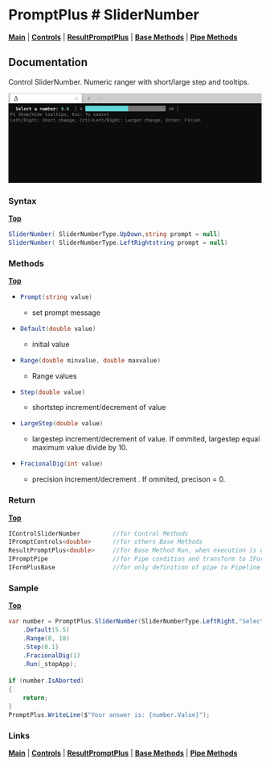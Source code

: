 # PromptPlus # SliderNumber
[**Main**](index.md#help) | 
[**Controls**](index.md#apis) |
[**ResultPromptPlus**](resultpromptplus) |
[**Base Methods**](basemethods) |
[**Pipe Methods**](pipemethods)

## Documentation
Control SliderNumber. Numeric ranger with short/large step and tooltips.

![](./images/SliderNumber.gif)


### Syntax
[**Top**](#promptplus--slidernumber)

```csharp
SliderNumber( SliderNumberType.UpDown,string prompt = null)
SliderNumber( SliderNumberType.LeftRightstring prompt = null)
```

### Methods
[**Top**](#promptplus--slidernumber)

- ```csharp
  Prompt(string value)
  ``` 
  - set prompt message 
- ```csharp
  Default(double value)
  ``` 
  - initial value
- ```csharp
  Range(double minvalue, double maxvalue)
  ``` 
  - Range values
- ```csharp
  Step(double value)
  ``` 
  - shortstep increment/decrement of value
- ```csharp
  LargeStep(double value)
  ``` 
  - largestep increment/decrement of value. If ommited, largestep equal maximum value divide by 10.
- ```csharp
  FracionalDig(int value)
  ``` 
  - precision increment/decrement . If ommited, precison = 0.

### Return
[**Top**](#promptplus--slidernumber)

```csharp
IControlSliderNumber         //for Control Methods
IPromptControls<double>      //for others Base Methods
ResultPromptPlus<double>     //for Base Method Run, when execution is direct 
IPromptPipe                  //for Pipe condition and transform to IFormPlusBase 
IFormPlusBase                //for only definition of pipe to Pipeline Control
```

### Sample
[**Top**](#promptplus--slidernumber)

```csharp
var number = PromptPlus.SliderNumber(SliderNumberType.LeftRight,"Select a number")
    .Default(5.5)
    .Range(0, 10)
    .Step(0.1)
    .FracionalDig(1)
    .Run(_stopApp);

if (number.IsAborted)
{
    return;
}
PromptPlus.WriteLine($"Your answer is: {number.Value}");
```

### Links
[**Main**](index.md#help) | 
[**Controls**](index.md#apis) |
[**ResultPromptPlus**](resultpromptplus) |
[**Base Methods**](basemethods) |
[**Pipe Methods**](pipemethods)
